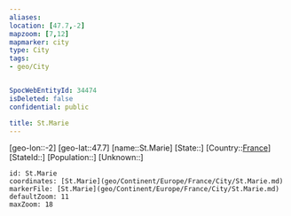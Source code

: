 ```yaml
---
aliases: 
location: [47.7,-2]
mapzoom: [7,12] 
mapmarker: city 
type: City
tags:
- geo/City


SpocWebEntityId: 34474
isDeleted: false
confidential: public

title: St.Marie
---
```

[geo-lon::-2]
[geo-lat::47.7]
[name::St.Marie]
[State::]
[Country::[France](geo/Continent/Europe/France.md)]
[StateId::]
[Population::]
[Unknown::]


```leaflet
id: St.Marie
coordinates: [St.Marie](geo/Continent/Europe/France/City/St.Marie.md)
markerFile: [St.Marie](geo/Continent/Europe/France/City/St.Marie.md)
defaultZoom: 11 
maxZoom: 18
```


